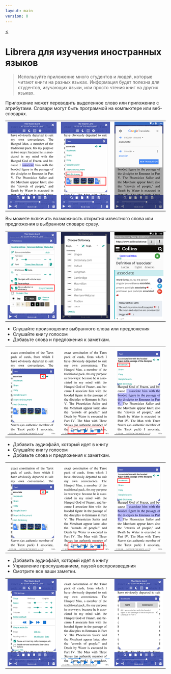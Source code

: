 ```yaml
---
layout: main
version: 0
---
```

[<](/wiki/stories)

# Librera для изучения иностранных языков

> Используйте приложение много студентов и людей, которые читают книги на разных языках.
Информация будет полезна для студентов, изучающих языки, или просто чтения книг на других языках.

Приложение может переводить выделенное слово или приложение с атрибутами.
Словари могут быть программой на компьютере или веб-словарях.

||||
|-|-|-|
|![](1.png)|![](2.png)|![](3.png)|


Вы можете включить возможность открытия известного слова или предложения в выбранном словаре сразу.

||||
|-|-|-|
|![](4.png)|![](5.png)|![](6.png)|


* Слушайте произношение выбранного слова или предложения
* Слушайте книгу голосом
* Добавьте слова и предложения к заметкам.

||||
|-|-|-|
|![](7.png)|![](8.png)|![](9.png)|


* Добавить аудиофайл, который идет в книгу
* Слушайте книгу голосом
* Добавьте слова и предложения к заметкам.

||||
|-|-|-|
|![](7.png)|![](8.png)|![](9.png)|



* Добавить аудиофайл, который идет в книгу
* Управление прослушиванием, паузой воспроизведения
* Смотрите все ваши заметки.

||||
|-|-|-|
|![](10.png)|![](11.png)|![](12.png)|
